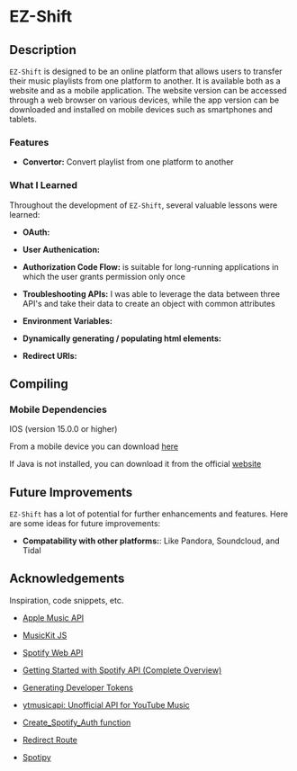# EZ-Shift

## Description

`EZ-Shift` is designed to be an online platform that allows users to transfer their music playlists from one platform to another. It is available both as a website and as a mobile application. The website version can be accessed through a web browser on various devices, while the app version can be downloaded and installed on mobile devices such as smartphones and tablets.

### Features

- **Convertor:** Convert playlist from one platform to another


### What I Learned

Throughout the development of `EZ-Shift`, several valuable lessons were learned:

- **OAuth:**

- **User Authenication:**

- **Authorization Code Flow:** is suitable for long-running applications in which the user grants permission only once

- **Troubleshooting APIs:** I was able to leverage the data between three API's and take their data to create an object with common attributes

- **Environment Variables:**

- **Dynamically generating / populating html elements:**

- **Redirect URIs:**

## Compiling

### Mobile Dependencies
IOS (version 15.0.0 or higher)

From a mobile device you can download [here]()

If Java is not installed, you can download it from the official [website](https://www.java.com/en/download/)

## Future Improvements

`EZ-Shift` has a lot of potential for further enhancements and features. Here are some ideas for future improvements:

- **Compatability with other platforms:**: Like Pandora, Soundcloud, and Tidal

## Acknowledgements

Inspiration, code snippets, etc.

- [Apple Music API](https://developer.apple.com/documentation/applemusicapi)

- [MusicKit JS](https://developer.apple.com/documentation/musickitjs)

- [Spotify Web API](https://developer.spotify.com/documentation/web-api)

- [Getting Started with Spotify API (Complete Overview)](https://www.youtube.com/watch?v=c5sWvP9h3s8)

- [Generating Developer Tokens](https://developer.apple.com/documentation/applemusicapi/generating_developer_tokens)

- [ytmusicapi: Unofficial API for YouTube Music](https://ytmusicapi.readthedocs.io/en/stable/index.html)

- [Create_Spotify_Auth function](https://www.youtube.com/watch?v=mBycigbJQzA&t=732s)

- [Redirect Route](https://www.youtube.com/watch?v=mBycigbJQzA&t=945s)

- [Spotipy](https://spotipy.readthedocs.io/en/2.22.1/)